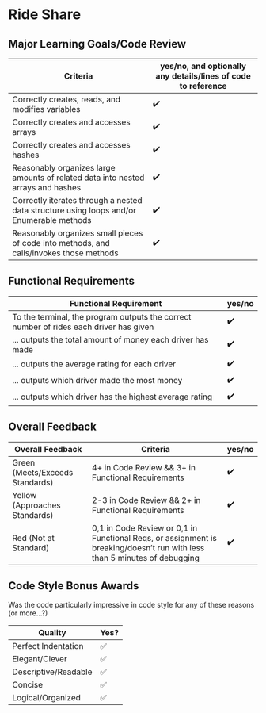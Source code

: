 # Ride Share

<!-- Instructors: The checkmarks are already there, so just delete them for any line items that aren't met. -->

## Major Learning Goals/Code Review

<!-- Instructors: Feel free to practice creating specific feedback by referencing a line of code if you'd like. For example, you may say something like "nice custom method in `calculator.rb` line 42." This is optional. -->

| Criteria | yes/no, and optionally any details/lines of code to reference |
| --- | --- |
| Correctly creates, reads, and modifies variables | ✔️
| Correctly creates and accesses arrays | ✔️
| Correctly creates and accesses hashes | ✔️
| Reasonably organizes large amounts of related data into nested arrays and hashes | ✔️
| Correctly iterates through a nested data structure using loops and/or Enumerable methods | ✔️
| Reasonably organizes small pieces of code into methods, and calls/invokes those methods | ✔️

## Functional Requirements

| Functional Requirement | yes/no |
| --- | --- |
| To the terminal, the program outputs the correct number of rides each driver has given | ✔️
| ... outputs the total amount of money each driver has made | ✔️
| ... outputs the average rating for each driver | ✔️
| ... outputs which driver made the most money | ✔️
| ... outputs which driver has the highest average rating | ✔️

<!-- Answer Key:

Driver amount of rides
Driver 1: 3
Driver 2: 3
Driver 3: 2
Driver 4: 3

Total amount earned by each driver
Driver 1: $85
Driver 2: $75
Driver 3: $55
Driver 4: $35

The average rating of Driver 1 is 3.0
The average rating of Driver 2 is 3.0
The average rating of Driver 3 is 3.5
The average rating of Driver 4 is 4.67

The driver who made the most money: Driver 1.
The driver with the highest rating is Driver 4.

Driver 1 made the most money on 5th Feb 2016
Driver 2 made the most money on 5th Feb 2016
Driver 3 made the most money on 5th Feb 2016
Driver 4 made the most money on 5th Feb 2016
 -->

## Overall Feedback

| Overall Feedback | Criteria | yes/no |
| --- | --- | --- |
| Green (Meets/Exceeds Standards) | 4+ in Code Review && 3+ in Functional Requirements | ✔️
| Yellow (Approaches Standards) | 2-3 in Code Review && 2+ in Functional Requirements | ✔️
| Red (Not at Standard) | 0,1 in Code Review or 0,1 in Functional Reqs, or assignment is breaking/doesn’t run with less than 5 minutes of debugging | ✔️

<!-- ### Additional Feedback -->

<!-- Instructors, feel free to ignore this section if there's nothing else to add. -->

## Code Style Bonus Awards

<!-- Instructors: Please strike a balance between liberal/stingy with these. These are simply built-in pieces of positive feedback; use this to encourage and push students towards a cleaner code style! -->

Was the code particularly impressive in code style for any of these reasons (or more...?)

| Quality | Yes? |
| --- | --- |
| Perfect Indentation | ✅
| Elegant/Clever | ✅
| Descriptive/Readable | ✅
| Concise | ✅
| Logical/Organized | ✅
